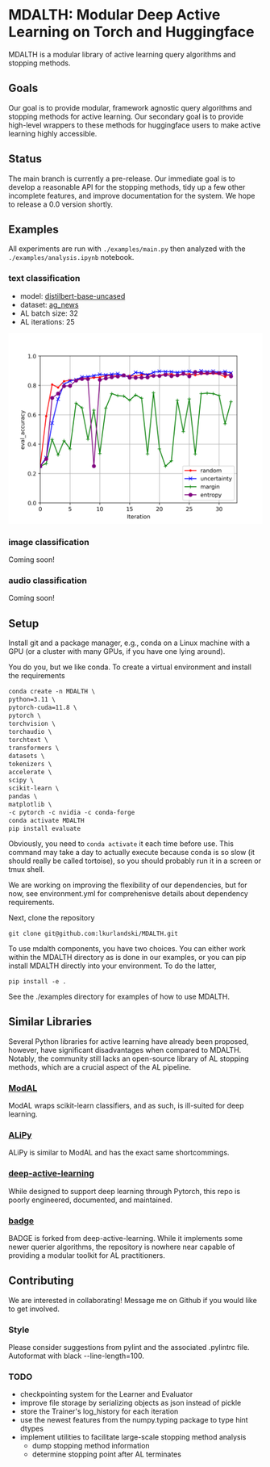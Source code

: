 # MDALTH: Modular Deep Active Learning on Torch and Huggingface

MDALTH is a modular library of active learning query algorithms and stopping methods.

## Goals

Our goal is to provide modular, framework agnostic query algorithms and stopping methods for active learning. Our secondary goal is to provide high-level wrappers to these methods for huggingface users to make active learning highly accessible.

## Status

The main branch is currently a pre-release. Our immediate goal is to develop a reasonable API for the stopping methods, tidy up a few other incomplete features, and improve documentation for the system. We hope to release a 0.0 version shortly.

## Examples

All experiments are run with `./examples/main.py` then analyzed with the `./examples/analysis.ipynb` notebook.

### text classification

- model: [distilbert-base-uncased](https://huggingface.co/distilbert-base-uncased)
- dataset: [ag_news](https://huggingface.co/datasets/ag_news)
- AL batch size: 32
- AL iterations: 25

![image](./examples/output/text/queriers.png)

### image classification

Coming soon!

### audio classification

Coming soon!

## Setup

Install git and a package manager, e.g., conda on a Linux machine with a GPU (or a cluster with many GPUs, if you have one lying around).

You do you, but we like conda. To create a virtual environment and install the requirements
```
conda create -n MDALTH \
python=3.11 \
pytorch-cuda=11.8 \
pytorch \
torchvision \
torchaudio \
torchtext \
transformers \
datasets \
tokenizers \
accelerate \
scipy \
scikit-learn \
pandas \
matplotlib \
-c pytorch -c nvidia -c conda-forge
conda activate MDALTH
pip install evaluate
```

Obviously, you need to `conda activate` it each time before use. This command may take a day to actually execute because conda is so slow (it should really be called tortoise), so you should probably run it in a screen or tmux shell.

We are working on improving the flexibility of our dependencies, but for now, see environment.yml for comprehenisve details about dependency requirements.

Next, clone the repository
```
git clone git@github.com:lkurlandski/MDALTH.git
```

To use mdalth components, you have two choices. You can either work within the MDALTH directory as is done in our examples, or you can pip install MDALTH directly into your environment. To do the latter,

```
pip install -e .
```

See the ./examples directory for examples of how to use MDALTH.

## Similar Libraries

Several Python libraries for active learning have already been proposed, however, have significant disadvantages when compared to MDALTH. Notably, the community still lacks an open-source library of AL stopping methods, which are a crucial aspect of the AL pipeline.

### [ModAL](https://github.com/modAL-python/modAL)

ModAL wraps scikit-learn classifiers, and as such, is ill-suited for deep learning.

### [ALiPy](https://github.com/NUAA-AL/ALiPy)

ALiPy is similar to ModAL and has the exact same shortcommings.

### [deep-active-learning](https://github.com/ej0cl6/deep-active-learning)

While designed to support deep learning through Pytorch, this repo is poorly engineered, documented, and maintained.

### [badge](https://github.com/JordanAsh/badge)

BADGE is forked from deep-active-learning. While it implements some newer querier algorithms, the repository is nowhere near capable of providing a modular toolkit for AL practitioners.

## Contributing

We are interested in collaborating! Message me on Github if you would like to get involved.

### Style

Please consider suggestions from pylint and the associated .pylintrc file. Autoformat with black --line-length=100.

### TODO
- checkpointing system for the Learner and Evaluator
- improve file storage by serializing objects as json instead of pickle
- store the Trainer's log_history for each iteration
- use the newest features from the numpy.typing package to type hint dtypes
- implement utilities to facilitate large-scale stopping method analysis
  - dump stopping method information
  - determine stopping point after AL terminates
